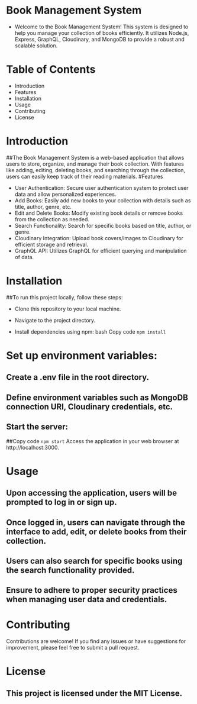 # Book Management System
+ Welcome to the Book Management System! This system is designed to help you manage your collection of books efficiently. It utilizes Node.js, Express, GraphQL, Cloudinary, and MongoDB to provide a robust and scalable solution.
# Table of Contents 
+ Introduction
+ Features
+ Installation
+ Usage
+ Contributing
+ License
# Introduction
##The Book Management System is a web-based application that allows users to store, organize, and manage their book collection. With features like adding, editing, deleting books, and searching through the collection, users can easily keep track of their reading materials.
#Features
+ User Authentication: Secure user authentication system to protect user data and allow personalized experiences.
+ Add Books: Easily add new books to your collection with details such as title, author, genre, etc.
+ Edit and Delete Books: Modify existing book details or remove books from the collection as needed.
+ Search Functionality: Search for specific books based on title, author, or genre.
+ Cloudinary Integration: Upload book covers/images to Cloudinary for efficient storage and retrieval.
+ GraphQL API: Utilizes GraphQL for efficient querying and manipulation of data.
# Installation
##To run this project locally, follow these steps:

+ Clone this repository to your local machine.

+ Navigate to the project directory.

+ Install dependencies using npm:
bash
Copy code
`npm install`
# Set up environment variables:
## Create a .env file in the root directory.
## Define environment variables such as MongoDB connection URI, Cloudinary credentials, etc.
## Start the server:

##Copy code
`npm start`
Access the application in your web browser at http://localhost:3000.
# Usage
## Upon accessing the application, users will be prompted to log in or sign up.
## Once logged in, users can navigate through the interface to add, edit, or delete books from their collection.
## Users can also search for specific books using the search functionality provided.
## Ensure to adhere to proper security practices when managing user data and credentials.
# Contributing
Contributions are welcome! If you find any issues or have suggestions for improvement, please feel free to submit a pull request.
# License
## This project is licensed under the MIT License.
